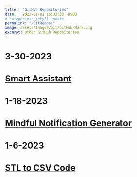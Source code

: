 ```yaml
---
title:  "GitHub Repositories"
date:   2023-01-01 15:33:33 -0500
# categories: jekyll update
permalink: "/GitRepos/"
image: assets/Images/Git/GitHub-Mark.png
excerpt: Other GitHub Repositories
---
```

# 3-30-2023
# [Smart Assistant](https://github.com/bji219/Smart_Assistant)

# 1-18-2023
# [Mindful Notification Generator](https://bji219.github.io/Mindful_Notis/)

# 1-6-2023
# [STL to CSV Code](https://bji219.github.io/STL_to_CSV/)
